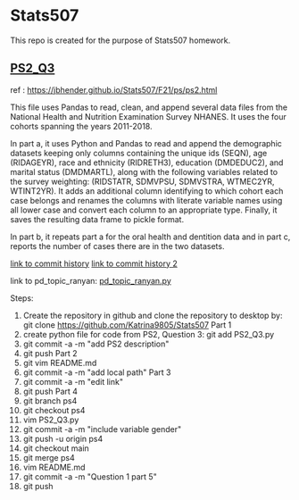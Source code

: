 # Stats507

This repo is created for the purpose of Stats507 homework.

## [PS2_Q3](./PS2_Q3.py)

ref : https://jbhender.github.io/Stats507/F21/ps/ps2.html

This file uses Pandas to read, clean, and append several data files from the National Health and Nutrition Examination Survey NHANES. It uses the four cohorts spanning the years 2011-2018. 

In part a, it uses Python and Pandas to read and append the demographic datasets keeping only columns containing the unique ids (SEQN), age (RIDAGEYR), race and ethnicity (RIDRETH3), education (DMDEDUC2), and marital status (DMDMARTL), along with the following variables related to the survey weighting: (RIDSTATR, SDMVPSU, SDMVSTRA, WTMEC2YR, WTINT2YR). It adds an additional column identifying to which cohort each case belongs and renames the columns with literate variable names using all lower case and convert each column to an appropriate type. Finally, it saves the resulting data frame to pickle format.

In part b, it repeats part a for the oral health and dentition data and in part c, reports the number of cases there are in the two datasets.


[link to commit history](https://github.com/Katrina9805/Stats507/commits/main)
[link to commit history 2](https://github.com/Katrina9805/Stats507/commits/main)

link to pd_topic_ranyan: [pd_topic_ranyan.py](./pandas_notes/pd_topic_ranyan.py)


Steps:
1. Create the repository in github and clone the repository to desktop by: git clone https://github.com/Katrina9805/Stats507
Part 1
1. create python file for code from PS2, Question 3: git add PS2_Q3.py
1. git commit -a -m "add PS2 description"
1. git push
Part 2
1. git vim README.md
1. git commit -a -m "add local path"
Part 3
1. git commit -a -m "edit link"
1. git push
Part 4
1. git branch ps4
1. git checkout ps4
1. vim PS2_Q3.py
1. git commit -a -m "include variable gender"
1. git push -u origin ps4
1. git checkout main
1. git merge ps4
1. vim README.md 
1. git commit -a -m "Question 1 part 5"
1. git push